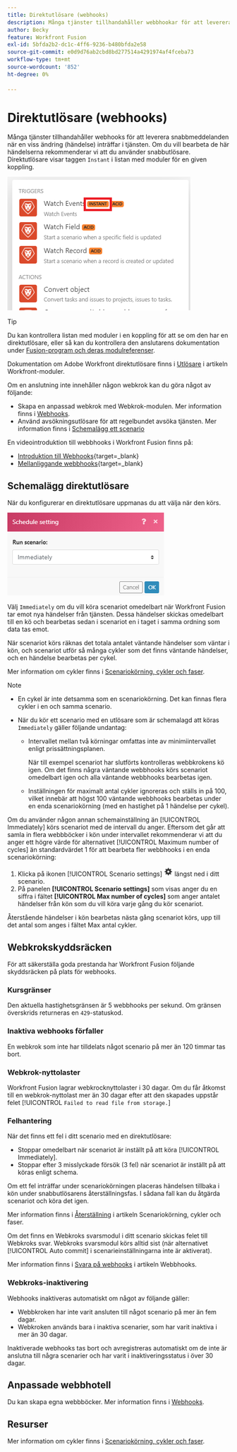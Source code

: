 ```yaml
---
title: Direktutlösare (webhooks)
description: Många tjänster tillhandahåller webbhookar för att leverera snabbmeddelanden när en viss förändring inträffar i tjänsten. Om du vill bearbeta dessa meddelanden rekommenderar vi att du använder snabbutlösare. I den här artikeln beskrivs användningen och funktionaliteten hos direktutlösare i Adobe Workfront Fusion.
author: Becky
feature: Workfront Fusion
exl-id: 5bfda2b2-dc1c-4ff6-9236-b480bfda2e58
source-git-commit: e0d9d76ab2cbd8bd277514a4291974af4fceba73
workflow-type: tm+mt
source-wordcount: '852'
ht-degree: 0%

---
```


# Direktutlösare (webhooks)

Många tjänster tillhandahåller webhooks för att leverera snabbmeddelanden när en viss ändring (händelse) inträffar i tjänsten. Om du vill bearbeta de här händelserna rekommenderar vi att du använder snabbutlösare. Direktutlösare visar taggen `Instant` i listan med moduler för en given koppling.

![Direkt](assets/instant.png)

>[!TIP]
>
>Du kan kontrollera listan med moduler i en koppling för att se om den har en direktutlösare, eller så kan du kontrollera den anslutarens dokumentation under [Fusion-program och deras modulreferenser](/help/workfront-fusion/references/apps-and-modules/apps-and-modules-toc.md).
>
>Dokumentation om Adobe Workfront direktutlösare finns i [Utlösare](/help/workfront-fusion/references/apps-and-modules/adobe-connectors/workfront-modules.md#triggers) i artikeln Workfront-moduler.

Om en anslutning inte innehåller någon webkrok kan du göra något av följande:

* Skapa en anpassad webkrok med Webkrok-modulen.
Mer information finns i [Webhooks](/help/workfront-fusion/references/apps-and-modules/universal-connectors/webhooks-updated.md).
* Använd avsökningsutlösare för att regelbundet avsöka tjänsten.
Mer information finns i [Schemalägg ett scenario](/help/workfront-fusion/create-scenarios/config-scenarios-settings/schedule-a-scenario.md)

En videointroduktion till webbhooks i Workfront Fusion finns på:

* [Introduktion till Webhooks](https://video.tv.adobe.com/v/3427025/){target=_blank}
* [Mellanliggande webbhooks](https://video.tv.adobe.com/v/3427030/){target=_blank}

## Schemalägg direktutlösare

När du konfigurerar en direktutlösare uppmanas du att välja när den körs.

![Schemainställning](assets/schedule-setting.png)

Välj `Immediately` om du vill köra scenariot omedelbart när Workfront Fusion tar emot nya händelser från tjänsten. Dessa händelser skickas omedelbart till en kö och bearbetas sedan i scenariot en i taget i samma ordning som data tas emot.

När scenariot körs räknas det totala antalet väntande händelser som väntar i kön, och scenariot utför så många cykler som det finns väntande händelser, och en händelse bearbetas per cykel.

Mer information om cykler finns i [Scenariokörning, cykler och faser](/help/workfront-fusion/references/scenarios/scenario-execution-cycles-phases.md).

>[!NOTE]
>
>* En cykel är inte detsamma som en scenariokörning. Det kan finnas flera cykler i en och samma scenario.
>* När du kör ett scenario med en utlösare som är schemalagd att köras `Immediately` gäller följande undantag:
>
>     * Intervallet mellan två körningar omfattas inte av minimiintervallet enligt prissättningsplanen.
>
>       När till exempel scenariot har slutförts kontrolleras webbkrokens kö igen. Om det finns några väntande webbhooks körs scenariot omedelbart igen och alla väntande webbhooks bearbetas igen.
>   
>     * Inställningen för maximalt antal cykler ignoreras och ställs in på 100, vilket innebär att högst 100 väntande webbhooks bearbetas under en enda scenariokörning (med en hastighet på 1 händelse per cykel).
>


Om du använder någon annan schemainställning än [!UICONTROL Immediately] körs scenariot med de intervall du anger. Eftersom det går att samla in flera webbböcker i kön under intervallet rekommenderar vi att du anger ett högre värde för alternativet [!UICONTROL Maximum number of cycles] än standardvärdet 1 för att bearbeta fler webbhooks i en enda scenariokörning:

1. Klicka på ikonen [!UICONTROL Scenario settings] ![Scenarioinställningar](assets/scenario-settings-icon.png) längst ned i ditt scenario.
1. På panelen **[!UICONTROL Scenario settings]** som visas anger du en siffra i fältet **[!UICONTROL Max number of cycles]** som anger antalet händelser från kön som du vill köra varje gång du kör scenariot.

Återstående händelser i kön bearbetas nästa gång scenariot körs, upp till det antal som anges i fältet Max antal cykler.

## Webkrokskyddsräcken

För att säkerställa goda prestanda har Workfront Fusion följande skyddsräcken på plats för webhooks.

### Kursgränser

Den aktuella hastighetsgränsen är 5 webbhooks per sekund. Om gränsen överskrids returneras en `429`-statuskod.

### Inaktiva webhooks förfaller

En webkrok som inte har tilldelats något scenario på mer än 120 timmar tas bort.

### Webkrok-nyttolaster

Workfront Fusion lagrar webkrocknyttolaster i 30 dagar. Om du får åtkomst till en webkrok-nyttolast mer än 30 dagar efter att den skapades uppstår felet [!UICONTROL `Failed to read file from storage.`]

### Felhantering

När det finns ett fel i ditt scenario med en direktutlösare:

* Stoppar omedelbart när scenariot är inställt på att köra [!UICONTROL Immediately].
* Stoppar efter 3 misslyckade försök (3 fel) när scenariot är inställt på att köras enligt schema.

Om ett fel inträffar under scenariokörningen placeras händelsen tillbaka i kön under snabbutlösarens återställningsfas. I sådana fall kan du åtgärda scenariot och köra det igen.

Mer information finns i [Återställning](/help/workfront-fusion/references/scenarios/scenario-execution-cycles-phases.md#rollback) i artikeln Scenariokörning, cykler och faser.

Om det finns en Webkroks svarsmodul i ditt scenario skickas felet till Webkroks svar. Webkroks svarsmodul körs alltid sist (när alternativet [!UICONTROL Auto commit] i scenarieinställningarna inte är aktiverat).

Mer information finns i [Svara på webhooks](/help/workfront-fusion/references/apps-and-modules/universal-connectors/webhooks-updated.md#responding-to-webhooks) i artikeln Webbhooks.

### Webkroks-inaktivering

Webhooks inaktiveras automatiskt om något av följande gäller:

* Webbkroken har inte varit ansluten till något scenario på mer än fem dagar.
* Webkroken används bara i inaktiva scenarier, som har varit inaktiva i mer än 30 dagar.

Inaktiverade webhooks tas bort och avregistreras automatiskt om de inte är anslutna till några scenarier och har varit i inaktiveringsstatus i över 30 dagar.

## Anpassade webbhotell

Du kan skapa egna webbböcker. Mer information finns i [Webhooks](/help/workfront-fusion/references/apps-and-modules/universal-connectors/webhooks-updated.md).

## Resurser

Mer information om cykler finns i [Scenariokörning, cykler och faser](/help/workfront-fusion/references/scenarios/scenario-execution-cycles-phases.md).

